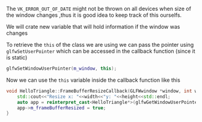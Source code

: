 The `VK_ERROR_OUT_OF_DATE` might not be thrown on all devices when size of the window changes ,thus it is good idea to keep track of this ourselfs.

We will crate new variable that will hold information if the window was changes

To retrieve the `this` of the class we are using we can pass the pointer using `glfwSetUserPointer` which can be accessed in the callback function (since it is static) 

```c++
glfwSetWindowUserPointer(m_window, this);
```

Now we can use the `this` variable inside the callback function like this 

```c++
void HelloTriangle::FrameBufferResizeCallback(GLFWwindow *window, int width, int height) {  
    std::cout<<"Resize x: "<<width<<"y: "<<height<<std::endl;  
    auto app = reinterpret_cast<HelloTriangle*>(glfwGetWindowUserPointer((window)));  
    app->m_frameBufferResized = true;  
}
```
